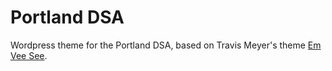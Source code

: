 # Portland DSA
Wordpress theme for the Portland DSA, based on Travis Meyer's theme [Em Vee See](https://bitbucket.org/travismeyer/gramma/src/37dc8484e81d7351c8538c61f714749ef2b91fbf/wp-content/themes/gramma/?at=master).
